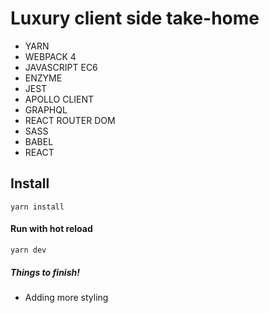 # Luxury client side take-home

- YARN
- WEBPACK 4
- JAVASCRIPT EC6
- ENZYME
- JEST
- APOLLO CLIENT
- GRAPHQL
- REACT ROUTER DOM
- SASS
- BABEL
- REACT

## Install

```
yarn install
```

#### Run with hot reload
```
yarn dev
```

##### Things to finish!

- Adding more styling